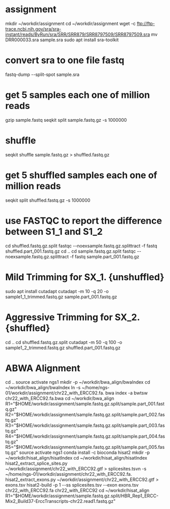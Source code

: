 # assignment
mkdir ~/workdir/assignment
cd ~/workdir/assignment
wget -c ftp://ftp-trace.ncbi.nih.gov/sra/sra-instant/reads/ByRun/sra/SRR/SRR879/SRR8797509/SRR8797509.sra
mv DRR000033.sra sample.sra
sudo apt install sra-toolkit
# convert sra to one file fastq
fastq-dump --split-spot sample.sra  
# get 5 samples each one of million reads
gzip sample.fastq
seqkit split sample.fastq.gz -s 1000000
# shuffle
seqkit shuffle sample.fastq.gz > shuffled.fastq.gz
# get 5 shuffled samples each one of million reads
seqkit split shuffled.fastq.gz -s 1000000
# use FASTQC to report the difference between S1_1 and S1_2
cd shuffled.fastq.gz.split
fastqc  --noexsample.fastq.gz.splittract -f fastq shuffled.part_001.fastq.gz
cd ..
cd sample.fastq.gz.split
fastqc  --noexsample.fastq.gz.splittract -f fastq sample.part_001.fastq.gz
# Mild Trimming for SX_1. {unshuffled}
sudo apt install cutadapt
cutadapt -m 10 -q 20 -o sample1_1_trimmed.fastq.gz sample.part_001.fastq.gz
# Aggressive Trimming for SX_2. {shuffled}
cd ..
cd shuffled.fastq.gz.split
cutadapt -m 50 -q 100 -o sample1_2_trimmed.fastq.gz shuffled.part_001.fastq.gz
# ABWA Alignment
cd ..
source activate ngs1
mkdir -p ~/workdir/bwa_align/bwaIndex
cd ~/workdir/bwa_align/bwaIndex
ln -s ~/home/ngs-01/workdir/assignment/chr22_with_ERCC92.fa.
bwa index -a bwtsw chr22_with_ERCC92.fa.bwa 
cd ~/workdir/bwa_align
R1="$HOME/workdir/assignment/sample.fastq.gz.split/sample.part_001.fastq.gz"
R2="$HOME/workdir/assignment/sample.fastq.gz.split/sample.part_002.fastq.gz"
R3="$HOME/workdir/assignment/sample.fastq.gz.split/sample.part_003.fastq.gz"
R4="$HOME/workdir/assignment/sample.fastq.gz.split/sample.part_004.fastq.gz"
R5="$HOME/workdir/assignment/sample.fastq.gz.split/sample.part_005.fastq.gz"
source activate ngs1
conda install -c bioconda hisat2 
mkdir -p ~/workdir/hisat_align/hisatIndex
cd ~/workdir/hisat_align/hisatIndex
hisat2_extract_splice_sites.py ~/workdir/assignment/chr22_with_ERCC92.gtf > splicesites.tsvn -s ~/home/ngs-01/workdir/assignment/chr22_with_ERCC92.fa.
hisat2_extract_exons.py ~/workdir/assignment/chr22_with_ERCC92.gtf > exons.tsv
hisat2-build -p 1 --ss splicesites.tsv --exon exons.tsv chr22_with_ERCC92.fa chr22_with_ERCC92
cd ~/workdir/hisat_align
R1="$HOME/workdir/assignment/sample.fastq.gz.split/HBR_Rep1_ERCC-Mix2_Build37-ErccTranscripts-chr22.read1.fastq.gz"




